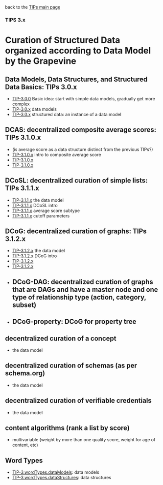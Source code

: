 back to the [TIPs main page](..)

### TIPS 3.x

Curation of Structured Data organized according to Data Model by the Grapevine
=====

## Data Models, Data Structures, and Structured Data Basics: TIPs 3.0.x
- [TIP-3.0.0]() Basic idea: start with simple data models, gradually get more complex
- [TIP-3.0.x]() data models
- [TIP-3.0.x]() structured data: an instance of a data model

## DCAS: decentralized composite average scores: TIPs 3.1.0.x
- (is average score as a data structure distinct from the previous TIPs?)
- [TIP-3.1.0.x](dataStructures/simpleRanking/simpleRanking.md) intro to composite average score
- [TIP-3.1.0.x]() 
- [TIP-3.1.0.x]()

## DCoSL: decentralized curation of simple lists: TIPs 3.1.1.x
- [TIP-3.1.1.x]() the data model
- [TIP-3.1.1.x](dataStructures/DCoSL/DCoSL.md) DCoSL intro
- [TIP-3.1.1.x]() average score subtype
- [TIP-3.1.1.x]() cutoff parameters

## DCoG: decentralized curation of graphs: TIPs 3.1.2.x
- [TIP-3.1.2.x]() the data model
- [TIP-3.1.2.x](dataStructures/DCoSL/DCoSL.md) DCoG intro
- [TIP-3.1.2.x]() 
- [TIP-3.1.2.x]()
- ## DCoG-DAG: decentralized curation of graphs that are DAGs and have a master node and one type of relationship type (action, category, subset)
- ## DCoG-property: DCoG for property tree

## decentralized curation of a concept
- []() the data model

## decentralized curation of schemas (as per schema.org)
- []() the data model

## decentralized curation of verifiable credentials
- []() the data model

## content algorithms (rank a list by score)
- multivariable (weight by more than one quality score, weight for age of content, etc)

## Word Types
- [TIP-3.wordTypes.dataModels](): data models
- [TIP-3.wordTypes.dataStructures](): data structures
